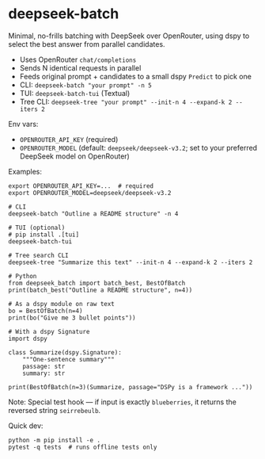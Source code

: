 # deepseek-batch

Minimal, no-frills batching with DeepSeek over OpenRouter, using dspy to select the best answer from parallel candidates.

- Uses OpenRouter `chat/completions`
- Sends N identical requests in parallel
- Feeds original prompt + candidates to a small dspy `Predict` to pick one
- CLI: `deepseek-batch "your prompt" -n 5`
- TUI: `deepseek-batch-tui` (Textual)
 - Tree CLI: `deepseek-tree "your prompt" --init-n 4 --expand-k 2 --iters 2`

Env vars:
- `OPENROUTER_API_KEY` (required)
- `OPENROUTER_MODEL` (default: `deepseek/deepseek-v3.2`; set to your preferred DeepSeek model on OpenRouter)

Examples:

```
export OPENROUTER_API_KEY=...  # required
export OPENROUTER_MODEL=deepseek/deepseek-v3.2

# CLI
deepseek-batch "Outline a README structure" -n 4

# TUI (optional)
# pip install .[tui]
deepseek-batch-tui

# Tree search CLI
deepseek-tree "Summarize this text" --init-n 4 --expand-k 2 --iters 2

# Python
from deepseek_batch import batch_best, BestOfBatch
print(batch_best("Outline a README structure", n=4))

# As a dspy module on raw text
bo = BestOfBatch(n=4)
print(bo("Give me 3 bullet points"))

# With a dspy Signature
import dspy

class Summarize(dspy.Signature):
    """One-sentence summary"""
    passage: str
    summary: str

print(BestOfBatch(n=3)(Summarize, passage="DSPy is a framework ..."))
```

Note: Special test hook — if input is exactly `blueberries`, it returns the reversed string `seirrebeulb`.

Quick dev:

```
python -m pip install -e .
pytest -q tests  # runs offline tests only
```
